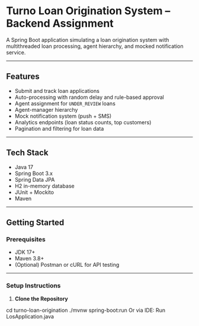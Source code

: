 # Turno Loan Origination System – Backend Assignment

A Spring Boot application simulating a loan origination system with multithreaded loan processing, agent hierarchy, and mocked notification service.

---

## Features

- Submit and track loan applications
- Auto-processing with random delay and rule-based approval
- Agent assignment for `UNDER_REVIEW` loans
- Agent-manager hierarchy
- Mock notification system (push + SMS)
- Analytics endpoints (loan status counts, top customers)
- Pagination and filtering for loan data

---

## Tech Stack

- Java 17
- Spring Boot 3.x
- Spring Data JPA
- H2 in-memory database
- JUnit + Mockito
- Maven

---

## Getting Started

### Prerequisites

- JDK 17+
- Maven 3.8+
- (Optional) Postman or cURL for API testing

---

###  Setup Instructions

1. **Clone the Repository**


cd turno-loan-origination
./mvnw spring-boot:run
Or via IDE: Run LosApplication.java
